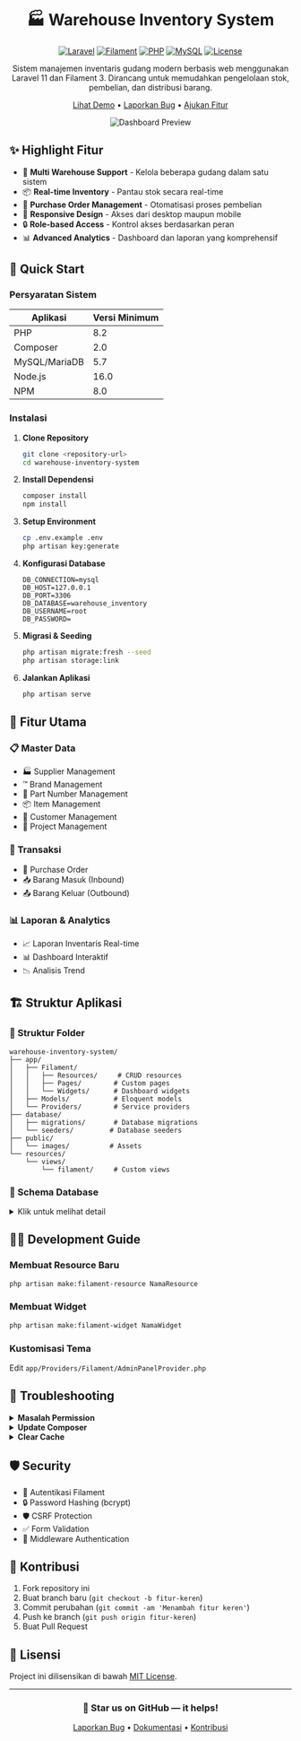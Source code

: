 <div align="center">

# 🏭 Warehouse Inventory System

[![Laravel](https://img.shields.io/badge/Laravel-11.0-FF2D20?style=for-the-badge&logo=laravel&logoColor=white)](https://laravel.com)
[![Filament](https://img.shields.io/badge/Filament-3.0-fb70a9?style=for-the-badge&logo=php&logoColor=white)](https://filamentphp.com)
[![PHP](https://img.shields.io/badge/PHP-8.2-777BB4?style=for-the-badge&logo=php&logoColor=white)](https://php.net)
[![MySQL](https://img.shields.io/badge/MySQL-00000F?style=for-the-badge&logo=mysql&logoColor=white)](https://www.mysql.com)
[![License](https://img.shields.io/badge/License-MIT-yellow.svg?style=for-the-badge)](LICENSE)

Sistem manajemen inventaris gudang modern berbasis web menggunakan Laravel 11 dan Filament 3. 
Dirancang untuk memudahkan pengelolaan stok, pembelian, dan distribusi barang.

[Lihat Demo](http://your-demo-link.com) • [Laporkan Bug](http://your-repo-link/issues) • [Ajukan Fitur](http://your-repo-link/issues)

![Dashboard Preview](https://via.placeholder.com/800x400?text=Dashboard+Preview)

</div>

## ✨ Highlight Fitur

- 🏢 **Multi Warehouse Support** - Kelola beberapa gudang dalam satu sistem
- 📦 **Real-time Inventory** - Pantau stok secara real-time
- 🔄 **Purchase Order Management** - Otomatisasi proses pembelian
- 📱 **Responsive Design** - Akses dari desktop maupun mobile
- 🔒 **Role-based Access** - Kontrol akses berdasarkan peran
- 📊 **Advanced Analytics** - Dashboard dan laporan yang komprehensif

## 🚀 Quick Start

### Persyaratan Sistem

| Aplikasi | Versi Minimum |
|----------|---------------|
| PHP | 8.2 |
| Composer | 2.0 |
| MySQL/MariaDB | 5.7 |
| Node.js | 16.0 |
| NPM | 8.0 |

### Instalasi

1. **Clone Repository**
   ```bash
   git clone <repository-url>
   cd warehouse-inventory-system
   ```

2. **Install Dependensi**
   ```bash
   composer install
   npm install
   ```

3. **Setup Environment**
   ```bash
   cp .env.example .env
   php artisan key:generate
   ```

4. **Konfigurasi Database**
   ```env
   DB_CONNECTION=mysql
   DB_HOST=127.0.0.1
   DB_PORT=3306
   DB_DATABASE=warehouse_inventory
   DB_USERNAME=root
   DB_PASSWORD=
   ```

5. **Migrasi & Seeding**
   ```bash
   php artisan migrate:fresh --seed
   php artisan storage:link
   ```

6. **Jalankan Aplikasi**
   ```bash
   php artisan serve
   ```

## 🎯 Fitur Utama

### 📋 Master Data
- 🏭 Supplier Management
- ™️ Brand Management
- 🔢 Part Number Management
- 📦 Item Management
- 👥 Customer Management
- 📑 Project Management

### 💼 Transaksi
- 📝 Purchase Order
- 📥 Barang Masuk (Inbound)
- 📤 Barang Keluar (Outbound)

### 📊 Laporan & Analytics
- 📈 Laporan Inventaris Real-time
- 📊 Dashboard Interaktif
- 📉 Analisis Trend

## 🏗 Struktur Aplikasi

### 📁 Struktur Folder
```
warehouse-inventory-system/
├── app/
│   ├── Filament/
│   │   ├── Resources/     # CRUD resources
│   │   ├── Pages/        # Custom pages
│   │   └── Widgets/      # Dashboard widgets
│   ├── Models/           # Eloquent models
│   └── Providers/        # Service providers
├── database/
│   ├── migrations/       # Database migrations
│   └── seeders/         # Database seeders
├── public/
│   └── images/          # Assets
└── resources/
    └── views/
        └── filament/     # Custom views
```

### 💾 Schema Database
<details>
<summary>Klik untuk melihat detail</summary>

#### Core Tables
- `suppliers` - Informasi supplier
- `brands` - Data merek
- `part_numbers` - Katalog part number
- `items` - Inventaris barang
- `customers` - Data pelanggan
- `projects` - Informasi proyek

#### Transaction Tables
- `purchase_orders` - Data PO
- `inbound_records` - Record barang masuk
- `outbound_records` - Record barang keluar
- `inbound_items` - Detail item masuk
- `outbound_items` - Detail item keluar

</details>

## 👩‍💻 Development Guide

### Membuat Resource Baru
```bash
php artisan make:filament-resource NamaResource
```

### Membuat Widget
```bash
php artisan make:filament-widget NamaWidget
```

### Kustomisasi Tema
Edit `app/Providers/Filament/AdminPanelProvider.php`

## 🔧 Troubleshooting

<details>
<summary><b>Masalah Permission</b></summary>

```bash
chmod -R 775 storage bootstrap/cache
```
</details>

<details>
<summary><b>Update Composer</b></summary>

```bash
composer dump-autoload
```
</details>

<details>
<summary><b>Clear Cache</b></summary>

```bash
php artisan config:clear
php artisan cache:clear
php artisan view:clear
```
</details>

## 🛡 Security

- 🔐 Autentikasi Filament
- 🔒 Password Hashing (bcrypt)
- 🛡️ CSRF Protection
- ✅ Form Validation
- 🚫 Middleware Authentication

## 🤝 Kontribusi

1. Fork repository ini
2. Buat branch baru (`git checkout -b fitur-keren`)
3. Commit perubahan (`git commit -am 'Menambah fitur keren'`)
4. Push ke branch (`git push origin fitur-keren`)
5. Buat Pull Request

## 📝 Lisensi

Project ini dilisensikan di bawah [MIT License](LICENSE).

---

<div align="center">

### 🌟 Star us on GitHub — it helps!

[Laporkan Bug](http://your-repo-link/issues) • [Dokumentasi](http://your-docs-link) • [Kontribusi](CONTRIBUTING.md)

</div>